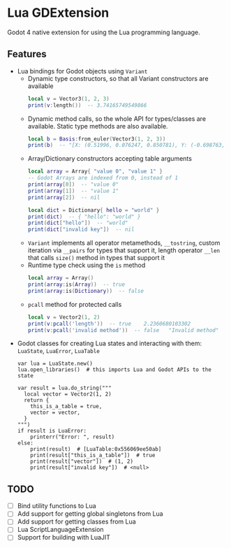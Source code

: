 # Lua GDExtension
Godot 4 native extension for using the Lua programming language.


## Features
- Lua bindings for Godot objects using `Variant`
  - Dynamic type constructors, so that all Variant constructors are available
    ```lua
    local v = Vector3(1, 2, 3)
    print(v:length())  -- 3.74165749549866
    ```
  - Dynamic method calls, so the whole API for types/classes are available.
    Static type methods are also available.
    ```lua
    local b = Basis:from_euler(Vector3(1, 2, 3))
    print(b)  -- "[X: (0.51996, 0.076247, 0.850781), Y: (-0.698763, -0.534895, 0.474991), Z: (0.491295, -0.841471, -0.224845)]"
    ```
  - Array/Dictionary constructors accepting table arguments
    ```lua
    local array = Array{ "value 0", "value 1" }
    -- Godot Arrays are indexed from 0, instead of 1
    print(array[0])  -- "value 0"
    print(array[1])  -- "value 1"
    print(array[2])  -- nil

    local dict = Dictionary{ hello = "world" }
    print(dict)  -- { "hello": "world" }
    print(dict["hello"])  -- "world"
    print(dict["invalid key"])  -- nil
    ```
  - `Variant` implements all operator metamethods, `__tostring`, custom iteration via `__pairs` for types that support it, length operator `__len` that calls `size()` method in types that support it
  - Runtime type check using the `is` method
    ```lua
    local array = Array()
    print(array:is(Array))  -- true
    print(array:is(Dictionary))  -- false
    ```
  - `pcall` method for protected calls
    ```lua
    local v = Vector2(1, 2)
    print(v:pcall('length'))  -- true    2.2360680103302
    print(v:pcall('invalid method'))  -- false   "Invalid method"
    ```
- Godot classes for creating Lua states and interacting with them: `LuaState`, `LuaError`, `LuaTable`
  ```gdscript
  var lua = LuaState.new()
  lua.open_libraries()  # this imports Lua and Godot APIs to the state
  
  var result = lua.do_string("""
    local vector = Vector2(1, 2)
    return {
      this_is_a_table = true,
      vector = vector,
    }
  """)
  if result is LuaError:
      printerr("Error: ", result)
  else:
      print(result)  # [LuaTable:0x556069ee50ab]
      print(result["this_is_a_table"])  # true
      print(result["vector"])  # (1, 2)
      print(result["invalid key"])  # <null>
  ```


## TODO
- [ ] Bind utility functions to Lua
- [ ] Add support for getting global singletons from Lua
- [ ] Add support for getting classes from Lua
- [ ] Lua ScriptLanguageExtension
- [ ] Support for building with LuaJIT
